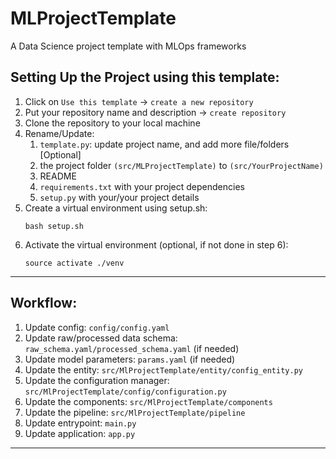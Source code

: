 # MLProjectTemplate
A Data Science project template with MLOps frameworks

## Setting Up the Project using this template:
1. Click on `Use this template` -> `create a new repository`
2. Put your repository name and description -> `create repository`
3. Clone the repository to your local machine 
4. Rename/Update:
   1. `template.py`: update project name, and add more file/folders [Optional]
   2. the project folder `(src/MLProjectTemplate)` to `(src/YourProjectName)`
   3. README
   4. `requirements.txt` with your project dependencies
   5. `setup.py` with your/your project details
5. Create a virtual environment using setup.sh:
    ```
    bash setup.sh 
    ```
6. Activate the virtual environment (optional, if not done in step 6):
    ```
    source activate ./venv
    ``` 
------------------------------------------------------------------------------------------------------------------------
## Workflow:
1. Update config: `config/config.yaml`
2. Update raw/processed data schema: `raw_schema.yaml/processed_schema.yaml` (if needed)
3. Update model parameters: `params.yaml` (if needed)
4. Update the entity: `src/MlProjectTemplate/entity/config_entity.py`
5. Update the configuration manager: `src/MlProjectTemplate/config/configuration.py`
6. Update the components: `src/MlProjectTemplate/components`
7. Update the pipeline: `src/MlProjectTemplate/pipeline`
8. Update entrypoint: `main.py`
9. Update application: `app.py`

------------------------------------------------------------------------------------------------------------------------
